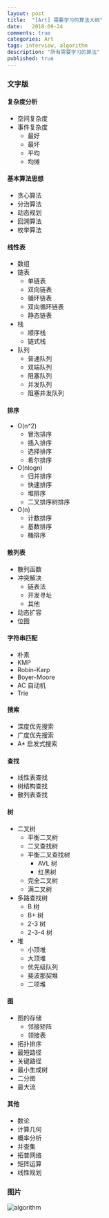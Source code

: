 ```yaml
---
layout: post
title:  "[Art] 需要学习的算法大纲"
date:   2018-09-24
comments: true
categories: Art
tags: interview, algorithm
description: "所有需要学习的算法"
published: true
---
```


### 文字版

#### 复杂度分析

- 空间复杂度
- 事件复杂度
    - 最好
    - 最坏
    - 平均
    - 均摊

#### 基本算法思想

- 贪心算法
- 分治算法
- 动态规划
- 回溯算法
- 枚举算法

#### 线性表

- 数组
- 链表
    - 单链表
    - 双向链表
    - 循环链表
    - 双向循环链表
    - 静态链表
- 栈
    - 顺序栈
    - 链式栈
- 队列
    - 普通队列
    - 双端队列
    - 阻塞队列
    - 并发队列
    - 阻塞并发队列

#### 排序

- O(n^2)
    - 冒泡排序
    - 插入排序
    - 选择排序
    - 希尔排序
- O(nlogn)
    - 归并排序
    - 快速排序
    - 堆排序
    - 二叉排序树排序
- O(n)
    - 计数排序
    - 基数排序
    - 桶排序

#### 散列表

- 散列函数
- 冲突解决
    - 链表法
    - 开发寻址
    - 其他
- 动态扩容
- 位图

#### 字符串匹配

- 朴素
- KMP
- Robin-Karp
- Boyer-Moore
- AC 自动机
- Trie

#### 搜索

- 深度优先搜索
- 广度优先搜索
- A* 启发式搜索

#### 查找

- 线性表查找
- 树结构查找
- 散列表查找

#### 树

- 二叉树
    - 平衡二叉树
    - 二叉查找树
    - 平衡二叉查找树
        - AVL 树
        - 红黑树
    - 完全二叉树
    - 满二叉树
- 多路查找树
    - B 树
    - B+ 树
    - 2-3 树
    - 2-3-4 树
- 堆
    - 小顶堆
    - 大顶堆
    - 优先级队列
    - 斐波那契堆
    - 二项堆

#### 图

- 图的存储
    - 邻接矩阵
    - 领接表
- 拓扑排序
- 最短路径
- 关键路径
- 最小生成树
- 二分图
- 最大流

#### 其他

- 数论
- 计算几何
- 概率分析
- 并查集
- 拓普网络
- 矩阵运算
- 线性规划


### 图片

<img src="{{ site.url }}/images/2018/201809/algorithm.jpg" alt="algorithm" />

